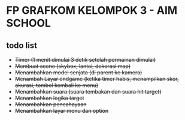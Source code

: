 # FP GRAFKOM KELOMPOK 3 - AIM SCHOOL

## todo list
* ~~Timer (1 menit dimulai 3 detik setelah permainan dimulai)~~
* ~~Membuat scene (skybox, lantai, dekorasi map)~~
* ~~Menambahkan model senjata (di parent ke kamera)~~
* ~~Menambah Layar endgame (ketika timer habis, menampilkan skor, akurasi, tombol kembali ke menu)~~
* ~~Menambahkan suara (suara tembakan dan suara hit target)~~
* ~~Menambahkan logika target~~
* ~~Menambahkan pencahayaan~~
* ~~Menambahkan layar menu dan option~~

